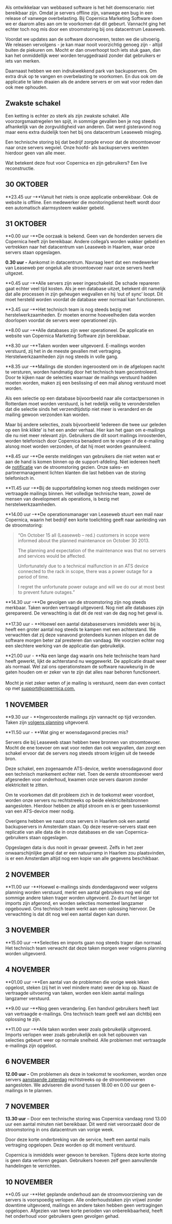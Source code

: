 Als ontwikkelaar van webbased software is het hét doemscenario: niet
bereikbaar zijn. Omdat je servers offline zijn, vanwege een bug in een
release of vanwege overbelasting. Bij Copernica Marketing Software doen
we er daarom alles aan om te voorkomen dat dit gebeurt. Vannacht ging
het echter toch nog mis door een stroomstoring bij ons datacentrum
Leaseweb.

Voordat we updates aan de software doorvoeren, testen we die uitvoerig.
We releasen vervolgens - je kan maar nooit voorzichtig genoeg zijn -
altijd buiten de piekuren om. Mocht er dan onverhoopt toch iets stuk
gaan, dan kan het onmiddellijk weer worden teruggedraaid zonder dat
gebruikers er iets van merken.

Daarnaast hebben we een indrukwekkend park van backupservers. Om extra
druk op te vangen en overbelasting te voorkomen. En dus ook om de
applicatie te laten draaien als de andere servers er om wat voor reden
dan ook mee ophouden.

Zwakste schakel
---------------

Een ketting is echter zo sterk als zijn zwakste schakel. Alle
voorzorgsmaatregelen ten spijt, in sommige gevallen ben je nog steeds
afhankelijk van de zorgvuldigheid van anderen. Dat werd gisteravond nog
maar eens extra duidelijk toen het bij ons datacentrum Leaseweb misging.

Een technische storing bij dat bedrijf zorgde ervoor dat de
stroomtoevoer naar onze servers wegviel. Onze hoofd- als backupservers
werkten hierdoor geen van alle meer.

Wat betekent deze fout voor Copernica en zijn gebruikers? Een live
reconstructie.

30 OKTOBER
----------

**23.45 uur –**Vanuit het niets is onze applicatie onbereikbaar. Ook de
website is offline. Een medewerker die monitoringdienst heeft wordt door
een automatisch alarmsysteem wakker gebeld.

31 OKTOBER
----------

**0.00 uur –**De oorzaak is bekend. Geen van de honderden servers die
Copernica heeft zijn bereikbaar. Andere collega’s worden wakker gebeld
en vertrekken naar het datacentrum van Leaseweb in Haarlem, waar onze
servers staan opgeslagen.

**0.30 uur -** Aankomst in datacentrum. Navraag leert dat een medewerker
van Leaseweb per ongeluk alle stroomtoevoer naar onze servers heeft
uitgezet.

**0.45 uur –**Alle servers zijn weer ingeschakeld. De schade repareren
gaat echter veel tijd kosten. Als je een database uitzet, betekent dit
namelijk dat alle processen in zijn geheugen wegvallen en hij ‘out of
sync’ loopt. Dit moet hersteld worden voordat de database weer normaal
kan functioneren.

**3.45 uur –**Het technisch team is nog steeds bezig met
herstelwerkzaamheden. Er moeten enorme hoeveelheden data worden
doorlopen voordat de servers weer operationeel zijn.

**8.00 uur –**Alle databases zijn weer operationeel. De applicatie en
website van Copernica Marketing Software zijn bereikbaar.

**8.30 uur –**Taken worden weer uitgevoerd. E-mailings worden verstuurd,
zij het in de meeste gevallen met vertraging. Herstelwerkzaamheden zijn
nog steeds in volle gang.

**8.35 uur –**Mailings die stonden ingeroosterd om in de afgelopen nacht
te versturen, worden handmatig door het technisch team gecontroleerd.
Door te kijken naar de selecties waarnaar de mailings verstuurd hadden
moeten worden, maken zij een beslissing of een mail alsnog verstuurd
moet worden.

Als een selectie op een database bijvoorbeeld naar alle contactpersonen
in Rotterdam moet worden verstuurd, is het redelijk veilig te
veronderstellen dat die selectie sinds het verzendtijdstip niet meer is
veranderd en de mailing gewoon verzonden kan worden.

Maar bij andere selecties, zoals bijvoorbeeld ‘iedereen die twee uur
geleden op een link klikte’ is het een ander verhaal. Hier kan het gaan
om e-mailings die nu niet meer relevant zijn. Gebruikers die dit soort
mailings inroosterden, worden telefonisch door Copernica benaderd om te
vragen of de e-mailing alsnog moet worden verzonden, of dat hij moet
worden geannuleerd.

**8.45 uur –**De eerste meldingen van gebruikers die niet weten wat er
aan de hand is komen binnen op de support-afdeling. Niet iedereen heeft
de
[notificatie](http://www.copernica.com/nl/blog/vertraagde-taken-door-fout-leaseweb)
van de stroomstoring gezien. Onze sales- en partnermanagement lichten
klanten die last hebben van de storing telefonisch in.

**11.45 uur –**Bij de supportafdeling komen nog steeds meldingen over
vertraagde mailings binnen. Het volledige technische team, zowel de
mensen van development als operations, is bezig met
herstelwerkzaamheden.

**14.00 uur –**De operationsmanager van Leaseweb stuurt een mail naar
Copernica, waarin het bedrijf een korte toelichting geeft naar
aanleiding van de stroomstoring:

> “On October 15 all (Leaseweb – red.) customers in scope were informed
> about the planned maintenance on October 30 2013.
>
> The planning and expectation of the maintenance was that no servers
> and services would be affected.
>
> Unfortunately due to a technical malfunction in an ATS device
> connected to the rack in scope, there was a power outage for a period
> of time.
>
> I regret the unfortunate power outage and will we do our at most best
> to prevent future outages.”

**14.30 uur –**De gevolgen van de stroomstoring zijn nog steeds
merkbaar. Taken worden vertraagd uitgevoerd. Nog niet alle databases
zijn gerepareerd. De verwachting is dat dit de rest van de dag nog het
geval is.  \
\
**17.30 uur - **Hoewel een aantal databaseservers inmiddels weer bij is,
heeft een groter aantal nog steeds te kampen met een achterstand. We
verwachten dat zij deze vanavond grotendeels kunnen inlopen en dat de
software morgen beter zal presteren dan vandaag. We voorzien echter nog
een slechtere werking van de applicatie dan gebruikelijk. 

**21.00 uur - **Na een lange dag waarin ons hele technische team hard
heeft gewerkt, lijkt de achterstand nu weggewerkt. De applicatie draait
weer als normaal. Wel zal ons operationsteam de software nauwkeurig in
de gaten houden om er zeker van te zijn dat alles naar behoren
functioneert.\
\
Mocht je niet zeker weten of je mailing is verstuurd, neem dan even
contact op met [support@copernica.com.\
](mailto:support@copernica.com)

1 NOVEMBER
----------

**9.30 uur - **Ingeroosterde mailings zijn vannacht op tijd verzonden.
Taken zijn [volgens planning](./issues-caused-by-power-outage-leaseweb-solved.md)
uitgevoerd.

**11.50 uur - **Wat ging er woensdagavond precies mis?

Servers die bij Leaseweb staan hebben twee bronnen van stroomtoevoer.
Mocht de ene toevoer om wat voor reden dan ook wegvallen, dan zorgt een
schakel ervoor dat de servers nog steeds stroom krijgen uit de tweede
bron.

Deze schakel, een zogenaamde ATS-device, werkte woensdagavond door een
technisch mankement echter niet. Toen de eerste stroomtoevoer werd
afgesneden voor onderhoud, kwamen onze servers daarom zonder
elektriciteit te zitten.

Om te voorkomen dat dit probleem zich in de toekomst weer voordoet,
worden onze servers nu rechtstreeks op beide elektriciteitsbronnen
aangesloten. Hierdoor hebben ze altijd stroom en is er geen tussenkomst
van een ATS-device meer nodig.

Overigens hebben we naast onze servers in Haarlem ook een aantal
backupservers in Amsterdam staan. Op deze reserve-servers staat een
replicatie van alle data die in onze databases en die van
Copernica-gebruikers staan opgeslagen.

Opgeslagen data is dus nooit in gevaar geweest. Zelfs in het zeer
onwaarschijnlijke geval dat er een natuurramp in Haarlem zou
plaatsvinden, is er een Amsterdam altijd nog een kopie van alle gegevens
beschikbaar.

2 NOVEMBER
----------

**11.00 uur -**Hoewel e-mailings sinds donderdagavond weer volgens
planning worden verstuurd, merkt een aantal gebruikers nog wel dat
sommige andere taken trager worden uitgevoerd. Zo duurt het langer tot
imports zijn afgerond, en worden selecties momenteel langzamer
opgebouwd. Ons technisch team werkt aan een oplossing hiervoor. De
verwachting is dat dit nog wel een aantal dagen kan duren.

3 NOVEMBER
----------

**15.00 uur –**Selecties en imports gaan nog steeds trager dan normaal.
Het technisch team verwacht dat deze taken morgen weer volgens planning
worden uitgevoerd.

4 NOVEMBER
----------

**01.00 uur –**Een aantal van de problemen die vorige week leken
opgelost, steken (zij het in veel mindere mate) weer de kop op. Naast de
vertraagde uitvoering van taken, worden een klein aantal mailings
langzamer verstuurd.

**9.00 uur –**Nog geen verandering. Een handvol gebruikers heeft last
van vertraagde e-mailings. Ons technisch team geeft wel aan dichtbij een
oplossing te zijn.

**11.00 uur –**Alle taken worden weer zoals gebruikelijk uitgevoerd.
Imports verlopen weer zoals gebruikelijk en ook het opbouwen van
selecties gebeurt weer op normale snelheid. Alle problemen met
vertraagde e-mailings zijn opgelost. 

6 NOVEMBER
----------

**12.00 uur -** Om problemen als deze in toekomst te voorkomen, worden
onze servers [aanstaande
zaterdag](http://www.copernica.com/nl/blog/gepland-onderhoud-aanstaande-zaterdagavond)
rechtstreeks op de stroomtoevoeren aangesloten. We adviseren die avond
tussen 18.00 en 0.00 uur geen e-mailings in te plannen.

7 NOVEMBER
----------

**13.30 uur** – Door een technische storing was Copernica vandaag rond
13.00 uur een aantal minuten niet bereikbaar. Dit werd niet veroorzaakt
door de stroomstoring in ons datacentrum van vorige week.

Door deze korte onderbreking van de service, heeft een aantal mails
vertraging opgelopen. Deze worden op dit moment verstuurd.

Copernica is inmiddels weer gewoon te bereiken. Tijdens deze korte
storing is geen data verloren gegaan. Gebruikers hoeven zelf geen
aanvullende handelingen te verrichten. 

10 NOVEMBER
-----------

**0.05 uur -**Het geplande onderhoud aan de stroomvoorziening van de
servers is voorspoedig verlopen. Alle onderhoudstaken zijn vrijwel
zonder downtime uitgevoerd, mailings en andere taken hebben geen
vertragingen opgelopen. Afgezien van twee korte perioden van
onbereikbaarheid, heeft het onderhoud voor gebruikers geen gevolgen
gehad.
